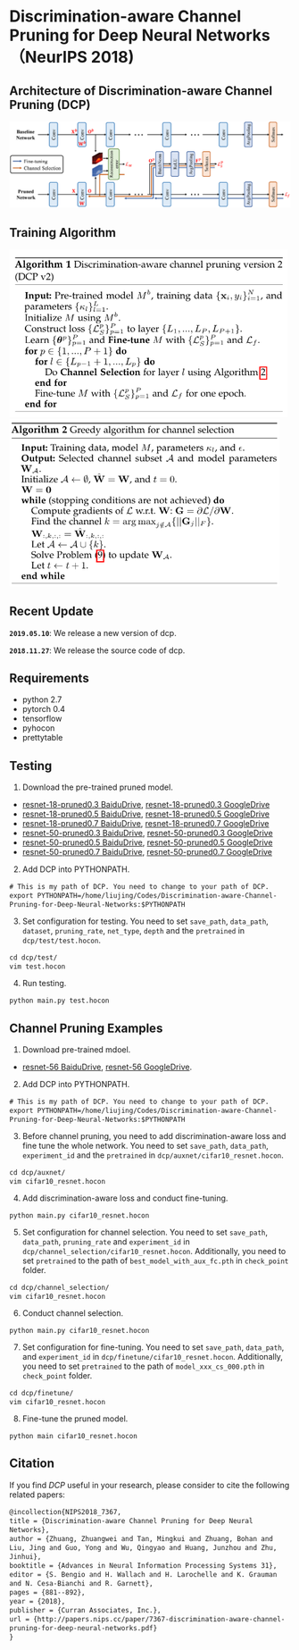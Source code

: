 # Discrimination-aware Channel Pruning for Deep Neural Networks （NeurIPS 2018)

## Architecture of Discrimination-aware Channel Pruning (DCP)

![Architecture of DCP](./imgs/supervised_pruning_framework_v12.png)

## Training Algorithm

<img height="300" src="./imgs/algorithm_1.png"/>
<img height="300" src="./imgs/algorithm_2.png"/>

## Recent Update

**`2019.05.10`**: We release a new version of dcp.

**`2018.11.27`**: We release the source code of dcp.

## Requirements

* python 2.7
* pytorch 0.4
* tensorflow
* pyhocon
* prettytable

## Testing

1. Download the pre-trained pruned model.
* [resnet-18-pruned0.3 BaiduDrive](https://pan.baidu.com/s/1V-kI0k8KGGEBuC4vukabMA), [resnet-18-pruned0.3 GoogleDrive](https://drive.google.com/open?id=1qWGi8wA60Ism6IhcEHjcYqmWyX5Rg1vK)
* [resnet-18-pruned0.5 BaiduDrive](https://pan.baidu.com/s/1KsHTmKwljbS-Y9C4iOX37w), [resnet-18-pruned0.5 GoogleDrive](https://drive.google.com/open?id=1cmDdi6y9MCEw3OmbDZpQPsnE0mRQIH8W)
* [resnet-18-pruned0.7 BaiduDrive](https://pan.baidu.com/s/1BOEfGxeH_9MGS7TT--h8cQ), [resnet-18-pruned0.7 GoogleDrive](https://drive.google.com/open?id=1jEMginHmPjPEJK9TzuGnGPI4NdFKVKJN)
* [resnet-50-pruned0.3 BaiduDrive](https://pan.baidu.com/s/1u4Vz5910F6ibH_J-wSnfqg), [resnet-50-pruned0.3 GoogleDrive](https://drive.google.com/file/d/185s4qod1ts813rLHwMIciB47KiSTxQrZ/view)
* [resnet-50-pruned0.5 BaiduDrive](https://pan.baidu.com/s/186x0KWe4jzhBqap7oMqbFA), [resnet-50-pruned0.5 GoogleDrive](https://drive.google.com/file/d/1uv8ACOmFzSDRWpW1T1qu5Psu46MB7WUt/view)
* [resnet-50-pruned0.7 BaiduDrive](https://pan.baidu.com/s/1-O0xuzDtPK8iZJDBe_m81g), [resnet-50-pruned0.7 GoogleDrive](https://drive.google.com/open?id=1gdS3IfTCWzF8TcVaUcN_M5ENe_AIOYN3)

2. Add DCP into PYTHONPATH.
```Shell
# This is my path of DCP. You need to change to your path of DCP.
export PYTHONPATH=/home/liujing/Codes/Discrimination-aware-Channel-Pruning-for-Deep-Neural-Networks:$PYTHONPATH
```

3. Set configuration for testing.
You need to set `save_path`, `data_path`, `dataset`, `pruning_rate`, `net_type`, `depth` and the `pretrained` in `dcp/test/test.hocon`.

```Shell
cd dcp/test/
vim test.hocon
```

4. Run testing.
```Shell
python main.py test.hocon
```

## Channel Pruning Examples

1. Download pre-trained mdoel.
* [resnet-56 BaiduDrive](https://pan.baidu.com/s/1HFXzHNHFDa57RlVk2W71Aw), [resnet-56 GoogleDrive](https://drive.google.com/open?id=1nCIqcSkFdErtmgNUfwW2RDN6EUlFfTfa).

2. Add DCP into PYTHONPATH.
```Shell
# This is my path of DCP. You need to change to your path of DCP.
export PYTHONPATH=/home/liujing/Codes/Discrimination-aware-Channel-Pruning-for-Deep-Neural-Networks:$PYTHONPATH
```

3. Before channel pruning, you need to add discrimination-aware loss and fine tune the whole network. You need to set `save_path`, `data_path`, `experiment_id` and the `pretrained` in `dcp/auxnet/cifar10_resnet.hocon`.
```Shell
cd dcp/auxnet/
vim cifar10_resnet.hocon
```

4. Add discrimination-aware loss and conduct fine-tuning.
```Shell
python main.py cifar10_resnet.hocon
```

5. Set configuration for channel selection. You need to set `save_path`, `data_path`, `pruning_rate` and `experiment_id` in `dcp/channel_selection/cifar10_resnet.hocon`. Additionally, you need to set `pretrained` to the path of `best_model_with_aux_fc.pth` in `check_point` folder.
```Shell
cd dcp/channel_selection/
vim cifar10_resnet.hocon
```

6. Conduct channel selection.
```Shell
python main.py cifar10_resnet.hocon
```

7. Set configuration for fine-tuning. You need to set `save_path`, `data_path`, and `experiment_id` in `dcp/finetune/cifar10_resnet.hocon`. Additionally, you need to set `pretrained` to the path of `model_xxx_cs_000.pth` in `check_point` folder.
```Shell
cd dcp/finetune/
vim cifar10_resnet.hocon
```

8. Fine-tune the pruned model.
```Shell
python main cifar10_resnet.hocon
```

## Citation
If you find *DCP* useful in your research, please consider to cite the following related papers:
```
@incollection{NIPS2018_7367,
title = {Discrimination-aware Channel Pruning for Deep Neural Networks},
author = {Zhuang, Zhuangwei and Tan, Mingkui and Zhuang, Bohan and Liu, Jing and Guo, Yong and Wu, Qingyao and Huang, Junzhou and Zhu, Jinhui},
booktitle = {Advances in Neural Information Processing Systems 31},
editor = {S. Bengio and H. Wallach and H. Larochelle and K. Grauman and N. Cesa-Bianchi and R. Garnett},
pages = {881--892},
year = {2018},
publisher = {Curran Associates, Inc.},
url = {http://papers.nips.cc/paper/7367-discrimination-aware-channel-pruning-for-deep-neural-networks.pdf}
}

```